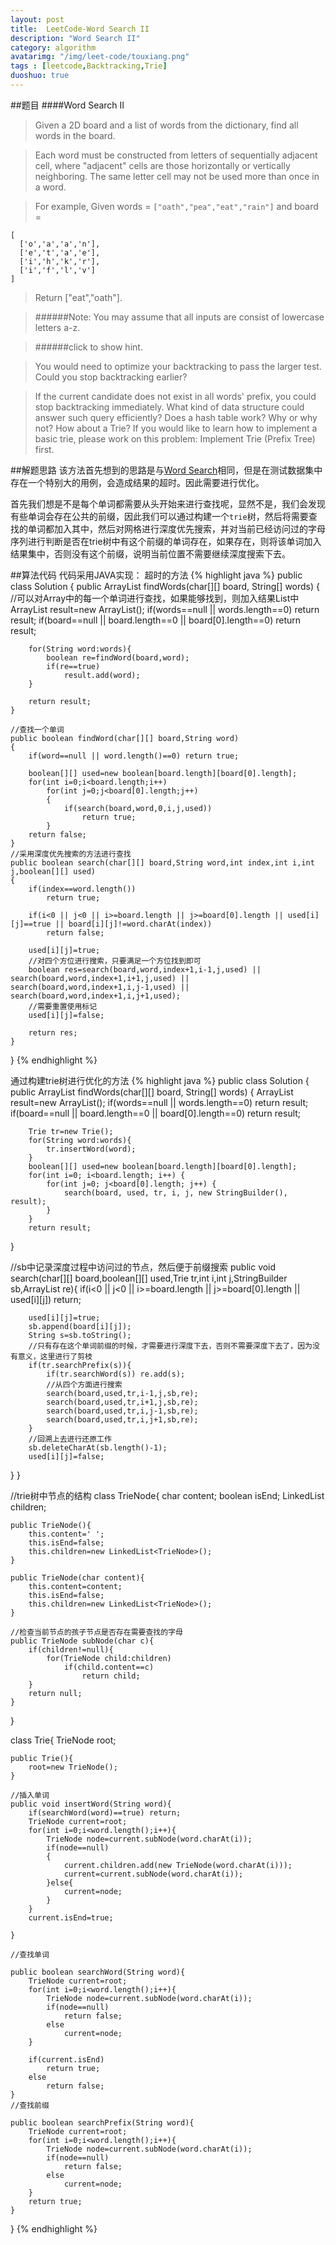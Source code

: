 ```yaml
---
layout: post
title:  LeetCode-Word Search II
description: "Word Search II"
category: algorithm
avatarimg: "/img/leet-code/touxiang.png"
tags : [leetcode,Backtracking,Trie]
duoshuo: true
---
```

##题目
####Word Search II
>  Given a 2D board and a list of words from the dictionary, find all words in the board.

>Each word must be constructed from letters of sequentially adjacent cell, where "adjacent" cells are those horizontally or vertically neighboring. The same letter cell may not be used more than once in a word.

>For example,
>Given words = `["oath","pea","eat","rain"]` and board =
>
	[
	  ['o','a','a','n'],
	  ['e','t','a','e'],
	  ['i','h','k','r'],
	  ['i','f','l','v']
	]

>Return ["eat","oath"].

>######Note:
>You may assume that all inputs are consist of lowercase letters a-z.

>######click to show hint.

>You would need to optimize your backtracking to pass the larger test. Could you stop backtracking earlier?

>If the current candidate does not exist in all words' prefix, you could stop backtracking immediately. What kind of data structure could answer such query efficiently? Does a hash table work? Why or why not? How about a Trie? If you would like to learn how to implement a basic trie, please work on this problem: Implement Trie (Prefix Tree) first.


<!-- more -->
	
##解题思路
该方法首先想到的思路是与[Word Search][1]相同，但是在测试数据集中存在一个特别大的用例，会造成结果的超时。因此需要进行优化。

首先我们想是不是每个单词都需要从头开始来进行查找呢，显然不是，我们会发现有些单词会存在公共的前缀，因此我们可以通过构建一个`trie`树，然后将需要查找的单词都加入其中，然后对网格进行深度优先搜索，并对当前已经访问过的字母序列进行判断是否在trie树中有这个前缀的单词存在，如果存在，则将该单词加入结果集中，否则没有这个前缀，说明当前位置不需要继续深度搜索下去。

##算法代码
代码采用JAVA实现：
超时的方法
{% highlight java %}
public class Solution {
    public ArrayList<String> findWords(char[][] board, String[] words) {
        //可以对Array中的每一个单词进行查找，如果能够找到，则加入结果List中
        ArrayList<String> result=new ArrayList<String>();
        if(words==null || words.length==0) return result;
        if(board==null || board.length==0 || board[0].length==0) return result;

        for(String word:words){
        	boolean re=findWord(board,word);
        	if(re==true)
        		result.add(word);
        }

        return result;
    }

    //查找一个单词
    public boolean findWord(char[][] board,String word)
    {
    	if(word==null || word.length()==0) return true;

    	boolean[][] used=new boolean[board.length][board[0].length];
    	for(int i=0;i<board.length;i++)
    		for(int j=0;j<board[0].length;j++)
    		{
    			if(search(board,word,0,i,j,used))
    				return true;
    		}
    	return false;
    }
    //采用深度优先搜索的方法进行查找
    public boolean search(char[][] board,String word,int index,int i,int j,boolean[][] used)
    {
    	if(index==word.length())
    		return true;

    	if(i<0 || j<0 || i>=board.length || j>=board[0].length || used[i][j]==true || board[i][j]!=word.charAt(index))
    		return false;

    	used[i][j]=true;
    	//对四个方位进行搜索，只要满足一个方位找到即可
    	boolean res=search(board,word,index+1,i-1,j,used) || search(board,word,index+1,i+1,j,used) || search(board,word,index+1,i,j-1,used) || search(board,word,index+1,i,j+1,used);
    	//需要重置使用标记
    	used[i][j]=false;

    	return res;
    }
}
{% endhighlight %}

通过构建trie树进行优化的方法
{% highlight java %}
public class Solution {
    public ArrayList<String> findWords(char[][] board, String[] words) {
    	ArrayList<String> result=new ArrayList<String>();
        if(words==null || words.length==0) return result;
        if(board==null || board.length==0 || board[0].length==0) return result;

        Trie tr=new Trie();
        for(String word:words){
        	tr.insertWord(word);
        }
        boolean[][] used=new boolean[board.length][board[0].length];
        for(int i=0; i<board.length; i++) {  
            for(int j=0; j<board[0].length; j++) {  
                search(board, used, tr, i, j, new StringBuilder(), result);  
            }  
        }  
        return result;
   }

   //sb中记录深度过程中访问过的节点，然后便于前缀搜索
   public void search(char[][] board,boolean[][] used,Trie tr,int i,int j,StringBuilder sb,ArrayList<String> re){
   		if(i<0 || j<0 || i>=board.length || j>=board[0].length || used[i][j]) return;

   		used[i][j]=true;
   		sb.append(board[i][j]);
   		String s=sb.toString();
   		//只有存在这个单词前缀的时候，才需要进行深度下去，否则不需要深度下去了，因为没有意义，这里进行了剪枝
   		if(tr.searchPrefix(s)){
   			if(tr.searchWord(s)) re.add(s);
   			//从四个方面进行搜索
   			search(board,used,tr,i-1,j,sb,re);
   			search(board,used,tr,i+1,j,sb,re);
   			search(board,used,tr,i,j-1,sb,re);
   			search(board,used,tr,i,j+1,sb,re);
   		}
   		//回溯上去进行还原工作
   		sb.deleteCharAt(sb.length()-1);
   		used[i][j]=false;
   }
}

//trie树中节点的结构
class TrieNode{
	char content;
	boolean isEnd;
	LinkedList<TrieNode> children;

	public TrieNode(){
		this.content=' ';
		this.isEnd=false;
		this.children=new LinkedList<TrieNode>();
	}

	public TrieNode(char content){
		this.content=content;
		this.isEnd=false;
		this.children=new LinkedList<TrieNode>();
	}

	//检查当前节点的孩子节点是否存在需要查找的字母
	public TrieNode subNode(char c){
		if(children!=null){
			for(TrieNode child:children)
				if(child.content==c)
					return child;
		}
		return null;
	}
}

class Trie{
	TrieNode root;

	public Trie(){
		root=new TrieNode();
	}

	//插入单词
	public void insertWord(String word){
		if(searchWord(word)==true) return;
		TrieNode current=root;
		for(int i=0;i<word.length();i++){
			TrieNode node=current.subNode(word.charAt(i));
			if(node==null)
			{
				current.children.add(new TrieNode(word.charAt(i)));
				current=current.subNode(word.charAt(i));
			}else{
				current=node;
			}
		}
		current.isEnd=true;

	}

	//查找单词

	public boolean searchWord(String word){
		TrieNode current=root;
		for(int i=0;i<word.length();i++){
			TrieNode node=current.subNode(word.charAt(i));
			if(node==null)
				return false;
			else
				current=node;
		}	

		if(current.isEnd)
			return true;
		else
			return false;
	}
	//查找前缀

	public boolean searchPrefix(String word){
		TrieNode current=root;
		for(int i=0;i<word.length();i++){
			TrieNode node=current.subNode(word.charAt(i));
			if(node==null)
				return false;
			else
				current=node;
		}
		return true;
	}
}
{% endhighlight %}

[1]:http://pisxw.com/algorithm/Word-Search.html












